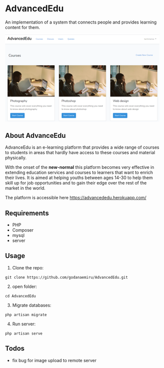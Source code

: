 # AdvancedEdu

An implementation of a system that connects people and provides learning content for them.

![alt text](https://github.com/VortanSystems/AdvanceEdu/blob/master/image/display.PNG)

## About AdvanceEdu 

AdvanceEdu is an e-learning platform that provides a wide range of courses to students in areas that hardly have access to these courses and material physically. 

With the onset of the <b>new-normal</b> this platform becomes very effective in extending education services and courses to learners that want to enrich their lives. It is aimed at helping youths between ages 14-30 to help them skill up for job opportunities and to gain their edge over the rest of the market in the world. 

The platform is accessible here https://advancededu.herokuapp.com/

## Requirements

* PHP
* Composer
* mysql
* server

## Usage

1. Clone the repo:
```
git clone https://github.com/godanaemiru/AdvancedEdu.git
```
 
2. open folder: 
```
cd AdvancedEdu
```
3. Migrate databases:
```
php artisan migrate
```
4. Run server:
```
php artisan serve
```

## Todos

* fix bug for image upload to remote server



